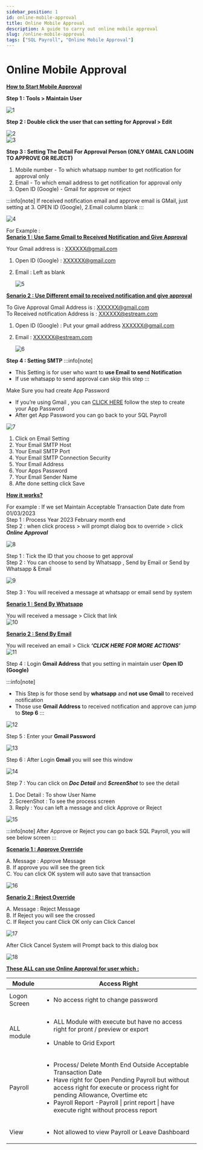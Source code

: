 ```yaml
---
sidebar_position: 1
id: online-mobile-approval
title: Online Mobile Approval
description: A guide to carry out online mobile approval
slug: /online-mobile-approval
tags: ["SQL Payroll", "Online Mobile Approval"]
---
```


# Online Mobile Approval

**<ins>How to Start Mobile Approval</ins>**

**Step 1 : Tools > Maintain User**

![1](/img/payroll/online-mobile-approval/1.png)

**Step 2 : Double click the user that can setting for Approval > Edit**

![2](/img/payroll/online-mobile-approval/2.png)  
![3](/img/payroll/online-mobile-approval/3.png)

**Step 3 : Setting The Detail For Approval Person (ONLY GMAIL CAN LOGIN TO APPROVE OR REJECT)**

1. Mobile number - To which whatsapp number to get notification for approval only  
2. Email - To which email address to get notification for approval only  
3. Open ID (Google) - Gmail for approve or reject  

:::info[note]
If received notification email and approve email is GMail, just setting at 3. OPEN ID (Google), 2.Email
column blank
:::

![4](/img/payroll/online-mobile-approval/4.png)

For Example :  
**<ins>Senario 1 : Use Same Gmail to Received Notification and Give Approval</ins>**

Your Gmail address is : XXXXXX@gmail.com

1. Open ID (Google) : XXXXXX@gmail.com
2. Email : Left as blank

   ![5](/img/payroll/online-mobile-approval/5.png)

**<ins>Senario 2 : Use Different email to received notification and give approval</ins>**

To Give Approval Gmail Address is : XXXXXX@gmail.com  
To Received notification Address is : XXXXXX@estream.com

1. Open ID (Google) : Put your gmail address XXXXXX@gmail.com
2. Email : XXXXXX@estream.com

   ![6](/img/payroll/online-mobile-approval/6.png)

**Step 4 : Setting SMTP** 
:::info[note]
- This Setting is for user who want to **use Email to send Notification**
- If use whatsapp to send approval can skip this step
:::

Make Sure you had create App Password  
- If you’re using Gmail , you can <a href='https://support.google.com/accounts/answer/185833?hl=en' target='blank'>CLICK HERE</a> follow the step to create your App Password
- After get App Password you can go back to your SQL Payroll

![7](/img/payroll/online-mobile-approval/7.png)

1. Click on Email Setting
2. Your Email SMTP Host
3. Your Email SMTP Port
4. Your Email SMTP Connection Security
5. Your Email Address
6. Your Apps Password
7. Your Email Sender Name
8. Afte done setting click Save

**<ins>How it works?</ins>** 

For example : If we set Maintain Acceptable Transaction Date date from 01/03/2023  
Step 1 : Process Year 2023 February month end  
Step 2 : when click process > will prompt dialog box to override > click ***Online Approval***

![8](/img/payroll/online-mobile-approval/8.png)

Step 1 : Tick the ID that you choose to get approval  
Step 2 : You can choose to send by Whatsapp , Send by Email or Send by Whatsapp & Email

![9](/img/payroll/online-mobile-approval/9.png) 

Step 3 : You will received a message at whatsapp or email send by system

**<ins>Senario 1 : Send By Whatsapp</ins>**

You will received a message > Click that link  
![10](/img/payroll/online-mobile-approval/10.png) 

**<ins>Senario 2 : Send By Email</ins>**

You will received an email > Click ***‘CLICK HERE FOR MORE ACTIONS’***  
![11](/img/payroll/online-mobile-approval/11.png) 

Step 4 : Login **Gmail Address** that you setting in maintain user **Open ID (Google)**

:::info[note]
- This Step is for those send by **whatsapp** and **not use Gmail** to received notification
- Those use **Gmail Address** to received notification and approve can jump to **Step 6** 
:::

![12](/img/payroll/online-mobile-approval/12.png) 

Step 5 : Enter your **Gmail Password** 

![13](/img/payroll/online-mobile-approval/13.png)

Step 6 : After Login **Gmail** you will see this window

![14](/img/payroll/online-mobile-approval/14.png)

Step 7 : You can click on ***Doc Detail*** and ***ScreenShot*** to see the detail

1. Doc Detail : To show User Name
2. ScreenShot : To see the process screen
3. Reply : You can left a message and click Approve or Reject

![15](/img/payroll/online-mobile-approval/15.png)

:::info[note]
After Approve or Reject you can go back SQL Payroll, you will see below screen
:::

**<ins>Scenario 1 : Approve Override</ins>** 

A. Message : Approve Message  
B. If approve you will see the green tick  
C. You can click OK system will auto save that transaction

![16](/img/payroll/online-mobile-approval/16.png)

**<ins>Senario 2 : Reject Override</ins>** 

A. Message : Reject Message   
B. If Reject you will see the crossed  
C. If Reject you cant Click OK only can Click Cancel

![17](/img/payroll/online-mobile-approval/17.png)

After Click Cancel System will Prompt back to this dialog box

![18](/img/payroll/online-mobile-approval/18.png)

**<ins>These ALL can use Online Approval for user which :</ins>**

|Module|Access Right|
|------|------------|
|Logon Screen|<ul><li>No access right to change password</li></ul>|
|ALL module|<ul><li>ALL Module with execute but have no access right for pront / preview or export</li></ul><ul><li>Unable to Grid Export</li></ul>|
|Payroll|<ul><li>Process/ Delete Month End Outside Acceptable Transaction Date</li><li>Have right for Open Pending Payroll but without access right for execute or process right for pending Allowance, Overtime etc</li><li>Payroll Report -Payroll &#124; print report &#124; have execute right without process report</li></ul>|
|View|<ul><li>Not allowed to view Payroll or Leave Dashboard</li></ul>|